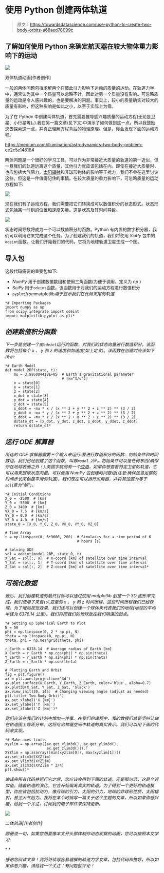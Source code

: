 # 使用 Python 创建两体轨道

> 原文：<https://towardsdatascience.com/use-python-to-create-two-body-orbits-a68aed78099c>

## 了解如何使用 Python 来确定航天器在较大物体重力影响下的运动

![](img/283463b42add1e5e0f043d4da43c3113.png)

双体轨道动画[作者创作]

一般的两体问题包括求解两个在彼此引力影响下运动的质量的运动。在轨道力学中，通常认为其中一个质量可以忽略不计，因此对另一个质量没有影响。可忽略质量的运动是令人感兴趣的，也是要解决的问题。事实上，较小的质量确实对较大的质量有影响，但这种影响是如此之小，以至于实际上为零。

为了在 Python 中创建两体轨道，首先需要推导感兴趣质量的运动方程(无论是卫星、小行星等)。).我在另一篇文章(见下文)中演示了如何做到这一点，所以我鼓励您去探索这一点，并真正理解方程背后的物理原理。但是，你会发现下面的运动方程。

<https://medium.com/illumination/astrodynamics-two-body-problem-ec2c5e148184>  

两体问题是一个很好的学习工具，可以作为非常接近大质量的轨道的第一近似，但一旦我们的轨道远离这个质量，其他引力就应该包括在内。即使在接近大质量时，也应包括大气阻力、[太阳辐射](https://medium.com/illumination/deriving-the-effect-of-solar-radiation-pressure-on-orbits-150792f64d0b)和非球形物体的影响等干扰力。我们不会在这里讨论这些，但这是一件值得记住的事情。在较大质量的重力影响下，可忽略质量的运动方程如下:

![](img/eba75957a8523ef4a3ae83dc7cfad636.png)

现在我们有了运动方程，我们需要把它们转换成可以数值积分的状态形式。状态形式包括某一时刻的位置和速度矢量。这是状态及其时间导数。

![](img/3872561e47685358e5bd638b8d310888.png)

状态时间导数将成为一个可以数值积分的函数。Python 有内置的数字积分器，我们可以利用它来完成这个任务。为了创建我们的轨道，我们将使用 *SciPy* 包中的`odeint`函数。让我们开始我们的代码，它将为地球轨道卫星生成一个图。

## **导入包**

这段代码需要的重要包如下:

*   *NumPy* 用于创建数值数组和使用三角函数(为便于调用，定义为 *np* )
*   *SciPy* 用于`odeint`函数，该函数用于对我们的运动方程进行数值积分
*   `pyplot`*from*matplotlib*用于显示我们在代码末尾的轨道*

```
*# Importing Packages
import numpy as np
from scipy.integrate import odeint
import matplotlib.pyplot as plt*
```

## ***创建数值积分函数***

*下一步是创建一个由`odeint`运行的函数，对我们的状态向量进行数值积分。该函数将包括每个 *x* 、 *y* 和 *z* 的速度和加速度(如上定义)。该函数在创建时应该如下所示:*

```
*# Earth Model
def model_2BP(state, t):
    mu = 3.986004418E+05  # Earth's gravitational parameter  
                          # [km^3/s^2]
    x = state[0]
    y = state[1]
    z = state[2]
    x_dot = state[3]
    y_dot = state[4]
    z_dot = state[5]
    x_ddot = -mu * x / (x ** 2 + y ** 2 + z ** 2) ** (3 / 2)
    y_ddot = -mu * y / (x ** 2 + y ** 2 + z ** 2) ** (3 / 2)
    z_ddot = -mu * z / (x ** 2 + y ** 2 + z ** 2) ** (3 / 2)
    dstate_dt = [x_dot, y_dot, z_dot, x_ddot, y_ddot, z_ddot]
    return dstate_dt*
```

## ***运行 ODE 解算器***

*所选的 ODE 求解器需要三个输入来运行:要进行数值积分的函数、初始条件和时间数组。我们已经创建了这个函数，叫做`model_2BP`。初始条件可以是任何东西(确保你在地球表面之外！).美国宇航局有一个[应用](https://ssd.jpl.nasa.gov/horizons/app.html#/)，如果你想查看特定卫星的轨道，它可以用来提取状态向量。可以使用 *NumPy* 包创建时间数组(注意:确保包含足够的时间步长来创建平滑的轨道)。我们现在可以运行求解器，并将其设置为等于`sol`(意为“解”)。*

```
*# Initial Conditions
X_0 = -2500  # [km]
Y_0 = -5500  # [km]
Z_0 = 3400  # [km]
VX_0 = 7.5  # [km/s]
VY_0 = 0.0  # [km/s]
VZ_0 = 4.0  # [km/s]
state_0 = [X_0, Y_0, Z_0, VX_0, VY_0, VZ_0]

# Time Array
t = np.linspace(0, 6*3600, 200)  # Simulates for a time period of 6
                                 # hours [s]

# Solving ODE
sol = odeint(model_2BP, state_0, t)
X_Sat = sol[:, 0]  # X-coord [km] of satellite over time interval 
Y_Sat = sol[:, 1]  # Y-coord [km] of satellite over time interval
Z_Sat = sol[:, 2]  # Z-coord [km] of satellite over time interval*
```

## ***可视化数据***

*最后，我们创建轨道的最终目标可以通过使用 *matplotlib* 创建一个 3D 图形来完成。我们使用了来自`sol`变量的 *x* 、 *y* 和 *z* 时间历程，这些时间历程我们已经获得。为了增加视觉效果，我们还可以创建一个球体来代表我们的地球(地球的平均半径为 6378.14 公里)。我们将把我们的地球放在我们阴谋的起点。*

```
*# Setting up Spherical Earth to Plot
N = 50
phi = np.linspace(0, 2 * np.pi, N)
theta = np.linspace(0, np.pi, N)
theta, phi = np.meshgrid(theta, phi)

r_Earth = 6378.14  # Average radius of Earth [km]
X_Earth = r_Earth * np.cos(phi) * np.sin(theta)
Y_Earth = r_Earth * np.sin(phi) * np.sin(theta)
Z_Earth = r_Earth * np.cos(theta)

# Plotting Earth and Orbit
fig = plt.figure()
ax = plt.axes(projection='3d')
ax.plot_surface(X_Earth, Y_Earth, Z_Earth, color='blue', alpha=0.7)
ax.plot3D(X_Sat, Y_Sat, Z_Sat, 'black')
ax.view_init(30, 145)  # Changing viewing angle (adjust as needed)
plt.title('Two-Body Orbit')
ax.set_xlabel('X [km]')
ax.set_ylabel('Y [km]')
ax.set_zlabel('Z [km]')*
```

*我们应该在我们的计划中增加一件事。在我们的课程中，我的教授们总是坚持让轴在轨道图上等距分布。这将给出物理空间中轨道的真实表示。我们可以用下面的代码来实现。*

```
*# Make axes limits
xyzlim = np.array([ax.get_xlim3d(), ax.get_ylim3d(),      
                   ax.get_zlim3d()]).T
XYZlim = np.asarray([min(xyzlim[0]), max(xyzlim[1])])
ax.set_xlim3d(XYZlim)
ax.set_ylim3d(XYZlim)
ax.set_zlim3d(XYZlim * 3/4)
plt.show()*
```

*编译完所有代码并运行它之后，您应该会得到下面的轨道。还是那句话，这是个近似值，随着轨道的演化，它会开始偏离真实的轨道。为了得到一个更好的轨道模型，你应该包括扰动力，像月球的引力，太阳的引力，地球的非球形性质，太阳辐射，甚至大气阻力。我将在某个时候写一篇关于这个主题的文章，所以如果你感兴趣，给我一个关注，订阅我的电子邮件来保持更新。*

*![](img/d39bb71175f7569a43c9a557ed05d5c0.png)*

*二体轨道[作者创作]*

*顺便说一句，如果您想要像本文开头那样制作动态观察的动画，您可以按照本文学习:*

*</how-to-animate-plots-in-python-2512327c8263> * 

*感谢您阅读文章！我将继续写容易理解的轨道力学文章，包括代码和推导，所以如果你感兴趣，请给我一个关注！有问题就评论！*